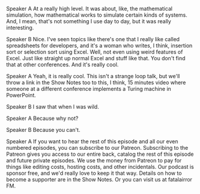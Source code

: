 Speaker A
At a really high level. It was about, like, the mathematical simulation, how mathematical works to simulate certain kinds of systems. And, I mean, that's not something I use day to day, but it was really interesting.

Speaker B
Nice. I've seen topics like there's one that I really like called spreadsheets for developers, and it's a woman who writes, I think, insertion sort or selection sort using Excel. Well, not even using weird features of Excel. Just like straight up normal Excel and stuff like that. You don't find that at other conferences. And it's really cool.

Speaker A
Yeah, it is really cool. This isn't a strange loop talk, but we'll throw a link in the Show Notes too to this, I think, 15 minutes video where someone at a different conference implements a Turing machine in PowerPoint.

Speaker B
I saw that when I was wild.

Speaker A
Because why not?

Speaker B
Because you can't.

Speaker A
If you want to hear the rest of this episode and all our even numbered episodes, you can subscribe to our Patreon. Subscribing to the Patreon gives you access to our entire back, catalog the rest of this episode and future private episodes. We use the money from Patreon to pay for things like editing costs, hosting costs, and other incidentals. Our podcast is sponsor free, and we'd really love to keep it that way. Details on how to become a supporter are in the Show Notes. Or you can visit us at fatalairror FM.

